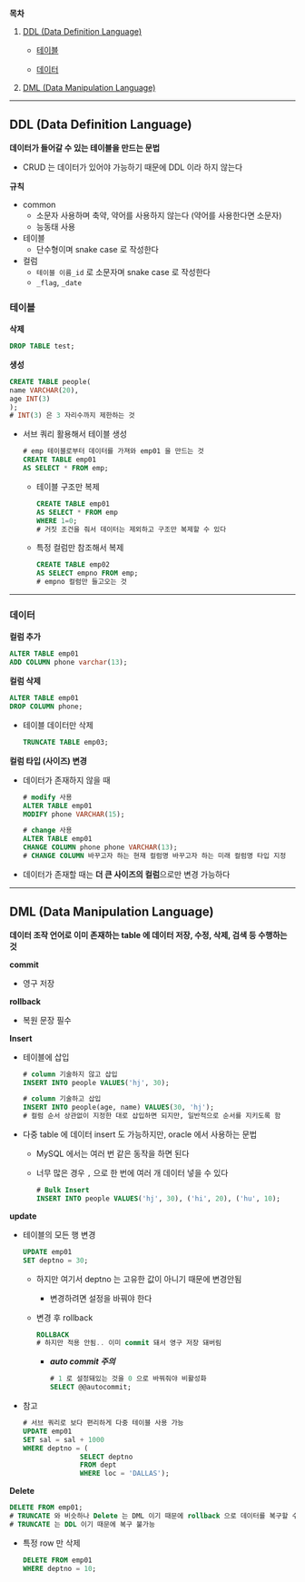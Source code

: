 **목차**

1. [DDL (Data Definition Language)](#ddl-(data-definition-language))

   * [테이블](#테이블)

   * [데이터](#데이터)

2. [DML (Data Manipulation Language)](#dml-(data-manipulation-language))

---

## DDL (Data Definition Language)

**데이터가 들어갈 수 있는 테이블을 만드는 문법**

* CRUD 는 데이터가 있어야 가능하기 때문에 DDL 이라 하지 않는다

**규칙**

* common
  * 소문자 사용하며 축약, 약어를 사용하지 않는다 (약어를 사용한다면 소문자)
  * 능동태 사용
* 테이블
  * 단수형이며 snake case 로 작성한다
* 컬럼
  * `테이블 이름_id` 로 소문자며 snake case 로 작성한다
  * `_flag`, `_date`



### 테이블 

**삭제**

```sql
DROP TABLE test;
```

**생성**

```sql
CREATE TABLE people(
name VARCHAR(20),
age INT(3)
);
# INT(3) 은 3 자리수까지 제한하는 것
```

* 서브 쿼리 활용해서 테이블 생성

  ```sql
  # emp 테이블로부터 데이터를 가져와 emp01 을 만드는 것
  CREATE TABLE emp01
  AS SELECT * FROM emp;
  ```

  * 테이블 구조만 복제

    ```sql
    CREATE TABLE emp01
    AS SELECT * FROM emp
    WHERE 1=0;
    # 거짓 조건을 줘서 데이터는 제외하고 구조만 복제할 수 있다
    ```

  * 특정 컬럼만 참조해서 복제

    ```sql
    CREATE TABLE emp02
    AS SELECT empno FROM emp;
    # empno 컬럼만 들고오는 것
    ```

---

### 데이터

**컬럼 추가**

```sql
ALTER TABLE emp01
ADD COLUMN phone varchar(13);
```

**컬럼 삭제**

```sql
ALTER TABLE emp01
DROP COLUMN phone;
```

* 테이블 데이터만 삭제

  ```sql
  TRUNCATE TABLE emp03;
  ```

**컬럼 타입 (사이즈) 변경**

* 데이터가 존재하지 않을 때

  ```sql
  # modify 사용
  ALTER TABLE emp01
  MODIFY phone VARCHAR(15);
  
  # change 사용
  ALTER TABLE emp01
  CHANGE COLUMN phone phone VARCHAR(13);
  # CHANGE COLUMN 바꾸고자 하는 현재 컬럼명 바꾸고자 하는 미래 컬럼명 타입 지정
  ```

* 데이터가 존재할 때는 **더 큰 사이즈의 컬럼**으로만 변경 가능하다

---

## DML (Data Manipulation Language)

**데이터 조작 언어로 이미 존재하는 table 에 데이터 저장, 수정, 삭제, 검색 등 수행하는 것**

**commit** 

* 영구 저장

**rollback**

* 복원 문장 필수

**Insert**

* 테이블에 삽입 

  ```sql
  # column 기술하지 않고 삽입
  INSERT INTO people VALUES('hj', 30);
  
  # column 기술하고 삽입
  INSERT INTO people(age, name) VALUES(30, 'hj');
  # 컬럼 순서 상관없이 지정한 대로 삽입하면 되지만, 일반적으로 순서를 지키도록 함
  ```

* 다중 table 에 데이터 insert 도 가능하지만, oracle 에서 사용하는 문법

  * MySQL 에서는 여러 번 같은 동작을 하면 된다

  * 너무 많은 경우 `,` 으로 한 번에 여러 개 데이터 넣을 수 있다

    ```sql
    # Bulk Insert
    INSERT INTO people VALUES('hj', 30), ('hi', 20), ('hu', 10);
    ```



**update**

* 테이블의 모든 행 변경

  ```sql
  UPDATE emp01
  SET deptno = 30;
  ```

  * 하지만 여기서 deptno 는 고유한 값이 아니기 때문에 변경안됨

    * 변경하려면 설정을 바꿔야 한다

  * 변경 후 rollback 

    ```sql
    ROLLBACK
    # 하지만 적용 안됨.. 이미 commit 돼서 영구 저장 돼버림
    ```

    * ***auto commit 주의***

      ```sql
      # 1 로 설정돼있는 것을 0 으로 바꿔줘야 비활성화
      SELECT @@autocommit;
      ```

* 참고

  ```sql
  # 서브 쿼리로 보다 편리하게 다중 테이블 사용 가능
  UPDATE emp01
  SET sal = sal + 1000
  WHERE deptno = (
  				SELECT deptno
  				FROM dept
  				WHERE loc = 'DALLAS');
  ```



**Delete**

```sql
DELETE FROM emp01;
# TRUNCATE 와 비슷하나 Delete 는 DML 이기 때문에 rollback 으로 데이터를 복구할 수 있다
# TRUNCATE 는 DDL 이기 때문에 복구 불가능
```

* 특정 row 만 삭제

  ```sql
  DELETE FROM emp01
  WHERE deptno = 10;
  ```

